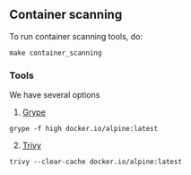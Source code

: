 
## Container scanning
To run container scanning tools, do:
```
make container_scanning
```

### Tools

We have several options
1. [Grype](https://github.com/anchore/grype)
```
grype -f high docker.io/alpine:latest
```

2. [Trivy](https://github.com/aquasecurity/trivy)
```
trivy --clear-cache docker.io/alpine:latest
```
